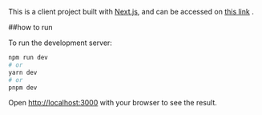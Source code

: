 This is a client project built with [Next.js](https://nextjs.org/), and can be accessed on [this link](https://dolphinmovers.vercel.app/)  .

##how to run

To run the development server:

```bash
npm run dev
# or
yarn dev
# or
pnpm dev
```

Open [http://localhost:3000](http://localhost:3000) with your browser to see the result.
